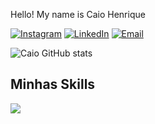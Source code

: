 Hello! [](https://user-images.githubusercontent.com/18350557/176309783-0785949b-9127-417c-8b55-ab5a4333674e.gif) My name is Caio Henrique

[![Instagram](https://img.shields.io/badge/Instagram-E4405F?style=for-the-badge&logo=instagram&logoColor=white)](https://www.instagram.com/cayo_henri/)
[![LinkedIn](https://img.shields.io/badge/LinkedIn-0077B5?style=for-the-badge&logo=linkedin&logoColor=white)](https://www.linkedin.com/in/caio-henrique-67a050244/)
[![Email](https://img.shields.io/badge/Gmail-D14836?style=for-the-badge&logo=gmail&logoColor=white)](https://mail.google.com/mail/u/0/#inbox)

![Caio GitHub stats](https://github-readme-stats.vercel.app/api?username=caio1459&show_icons=true&theme=radical)

## Minhas Skills

<div style="display: inline_block"> 
    <p>
        <a href="https://skillicons.dev">
            <img src="https://skillicons.dev/icons?i=html,css,js,ts,php,bootstrap,java,angular,go,git,github"/>
        </a>
    </p>
</div>
